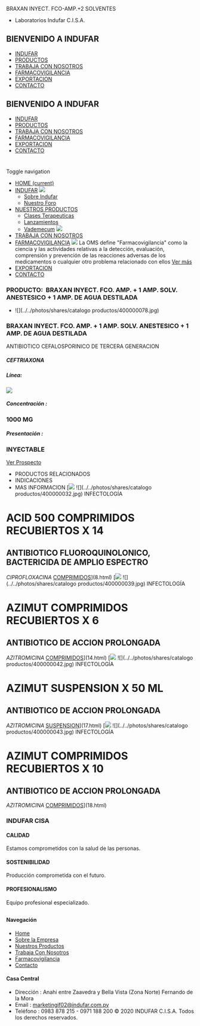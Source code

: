 BRAXAN INYECT. FCO-AMP.+2 SOLVENTES
- Laboratorios Indufar C.I.S.A.
## BIENVENIDO A INDUFAR
* [INDUFAR](35.html#)
* [PRODUCTOS](35.html#)
* [TRABAJA CON NOSOTROS](35.html#)
* [FARMACOVIGILANCIA](35.html#)
* [EXPORTACION](35.html#)
* [CONTACTO](35.html#)
## BIENVENIDO A INDUFAR
* [INDUFAR](../../index.html)
* [PRODUCTOS](../../productos.html)
* [TRABAJA CON NOSOTROS](../../trabaja_con_nosotros.html)
* [FARMACOVIGILANCIA](../../farmacovigilancia.html)
* [EXPORTACION](../../exportacion.html)
* [CONTACTO](../../contacto.html)
# 
Toggle navigation
* [HOME (current)](../../index.html)
* [INDUFAR](35.html#) 
  [![ ](../../photos/shares/Sistema/Menu/indufar_menul.jpg)](../../institucional.html)
  - [Sobre Indufar](../../institucional.html)
  - [Nuestro Foro](../../blog.html)
* [NUESTROS PRODUCTOS](35.html#) 
  - [Clases Terapeuticas](../clases_terapeuticas.html)
  - [Lanzamientos](../lanzamientos.html)
  - [Vademecum](../../productos.html)
  [![ ](../../photos/shares/Sistema/Menu/productos.png)](../../productos.html)
* [TRABAJA CON NOSOTROS](../../trabaja_con_nosotros.html)
* [FARMACOVIGILANCIA](35.html#) 
  [![ ](../../photos/shares/Sistema/Menu/TUBOS.png)](../../farmacovigilancia.html)
  La OMS define "Farmacovigilancia" como la ciencia y las actividades relativas a la detección, evaluación, comprensión y prevención de las reacciones adversas de los medicamentos o cualquier otro problema relacionado con ellos
  [Ver más](../../farmacovigilancia.html)
* [EXPORTACION](../../exportacion.html)
* [CONTACTO](../../contacto.html)
### PRODUCTO:  BRAXAN INYECT. FCO. AMP. + 1 AMP. SOLV. ANESTESICO + 1 AMP. DE AGUA DESTILADA
* ![](../../photos/shares/catalogo productos/400000078.jpg)
### **BRAXAN INYECT. FCO. AMP. + 1 AMP. SOLV. ANESTESICO + 1 AMP. DE AGUA DESTILADA**
ANTIBIOTICO CEFALOSPORINICO DE TERCERA GENERACION
##### **CEFTRIAXONA**
##### **Línea:**
[![](../../photos/shares/Laboratorios/lab_indufar.png)](../linea/1.html)
##### **Concentración :**
### 1000 MG
##### **Presentación :**
### INYECTABLE
[Ver Prospecto](https://www.indufar.com.py/files/shares/prospectos/400000078.pdf)
* PRODUCTOS RELACIONADOS
* INDICACIONES
* MAS INFORMACION
[![](../../photos/shares/Laboratorios/lab_indufar.png)
![](../../photos/shares/catalogo productos/400000032.jpg)
INFECTOLOGÍA
# ACID 500 COMPRIMIDOS RECUBIERTOS X 14
## ANTIBIOTICO FLUOROQUINOLONICO, BACTERICIDA DE AMPLIO ESPECTRO
*CIPROFLOXACINA*
[COMPRIMIDOS](35.html#)](8.html)
[![](../../photos/shares/Laboratorios/lab_medical.png)
![](../../photos/shares/catalogo productos/400000039.jpg)
INFECTOLOGÍA
# AZIMUT COMPRIMIDOS RECUBIERTOS X 6
## ANTIBIOTICO DE ACCION PROLONGADA
*AZITROMICINA*
[COMPRIMIDOS](35.html#)](14.html)
[![](../../photos/shares/Laboratorios/lab_medical.png)
![](../../photos/shares/catalogo productos/400000042.jpg)
INFECTOLOGÍA
# AZIMUT SUSPENSION X 50 ML
## ANTIBIOTICO DE ACCION PROLONGADA
*AZITROMICINA*
[SUSPENSION](35.html#)](17.html)
[![](../../photos/shares/Laboratorios/lab_medical.png)
![](../../photos/shares/catalogo productos/400000043.jpg)
INFECTOLOGÍA
# AZIMUT COMPRIMIDOS RECUBIERTOS X 10
## ANTIBIOTICO DE ACCION PROLONGADA
*AZITROMICINA*
[COMPRIMIDOS](35.html#)](18.html)
### INDUFAR CISA
#### CALIDAD
Estamos comprometidos con la salud de las personas.
#### SOSTENIBILIDAD
Producción comprometida con el futuro.
#### PROFESIONALISMO
Equipo profesional especializado.
## 
#### Navegación
* [Home](../../index.html)
* [Sobre la Empresa](../../institucional.html)
* [Nuestros Productos](../../productos.html)
* [Trabaja Con Nosotros](../../trabaja_con_nosotros.html)
* [Farmacovigilancia](../../farmacovigilancia.html)
* [Contacto](../../contacto.html)
#### Casa Central
* Dirección : Anahi entre Zaavedra y Bella Vista (Zona Norte) Fernando de la Mora
* Email : [marketingif02@indufar.com.py](mailto:marketingif02@indufar.com.py)
* Teléfono : 0983 878 215 - 0971 188 200
© 2020 INDUFAR C.I.S.A. Todos los derechos reservados.